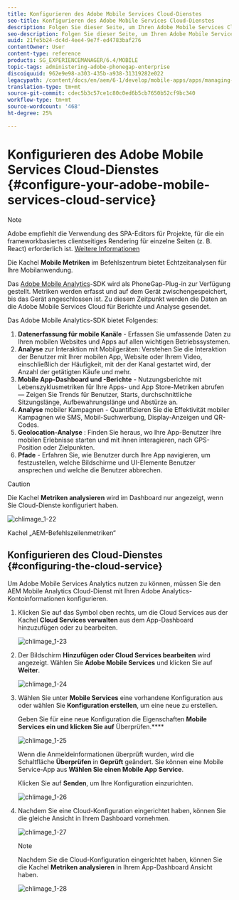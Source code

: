 ```yaml
---
title: Konfigurieren des Adobe Mobile Services Cloud-Dienstes
seo-title: Konfigurieren des Adobe Mobile Services Cloud-Dienstes
description: Folgen Sie dieser Seite, um Ihren Adobe Mobile Services Cloud Service zu konfigurieren.
seo-description: Folgen Sie dieser Seite, um Ihren Adobe Mobile Services Cloud Service zu konfigurieren.
uuid: 21fe5b24-dc4d-4ee4-9e7f-ed4783baf276
contentOwner: User
content-type: reference
products: SG_EXPERIENCEMANAGER/6.4/MOBILE
topic-tags: administering-adobe-phonegap-enterprise
discoiquuid: 962e9e98-a303-435b-a938-31319282e022
legacypath: /content/docs/en/aem/6-1/develop/mobile-apps/apps/managing-aem-mobile-apps/configure-your-adobe-phonegap-build-cloud-service1
translation-type: tm+mt
source-git-commit: cdec5b3c57ce1c80c0ed6b5cb7650b52cf9bc340
workflow-type: tm+mt
source-wordcount: '468'
ht-degree: 25%

---
```



# Konfigurieren des Adobe Mobile Services Cloud-Dienstes {#configure-your-adobe-mobile-services-cloud-service}

>[!NOTE]
>
>Adobe empfiehlt die Verwendung des SPA-Editors für Projekte, für die ein frameworkbasiertes clientseitiges Rendering für einzelne Seiten (z. B. React) erforderlich ist. [Weitere Informationen](/help/sites-developing/spa-overview.md)

Die Kachel **Mobile Metriken** im Befehlszentrum bietet Echtzeitanalysen für Ihre Mobilanwendung.

Das [Adobe Mobile Analytics](https://www.adobe.com/ca/solutions/digital-analytics/mobile-web-apps-analytics.html)-SDK wird als PhoneGap-Plug-in zur Verfügung gestellt. Metriken werden erfasst und auf dem Gerät zwischengespeichert, bis das Gerät angeschlossen ist. Zu diesem Zeitpunkt werden die Daten an die Adobe Mobile Services Cloud für Berichte und Analyse gesendet.

Das Adobe Mobile Analytics-SDK bietet Folgendes:

1. **Datenerfassung für mobile Kanäle** - Erfassen Sie umfassende Daten zu Ihren mobilen Websites und Apps auf allen wichtigen Betriebssystemen.
1. **Analyse**  zur Interaktion mit Mobilgeräten: Verstehen Sie die Interaktion der Benutzer mit Ihrer mobilen App, Website oder Ihrem Video, einschließlich der Häufigkeit, mit der der Kanal gestartet wird, der Anzahl der getätigten Käufe und mehr.
1. **Mobile App-Dashboard und -Berichte**  - Nutzungsberichte mit Lebenszyklusmetriken für Ihre Apps- und App Store-Metriken abrufen — Zeigen Sie Trends für Benutzer, Starts, durchschnittliche Sitzungslänge, Aufbewahrungslänge und Abstürze an.
1. **Analyse**  mobiler Kampagnen - Quantifizieren Sie die Effektivität mobiler Kampagnen wie SMS, Mobil-Suchwerbung, Display-Anzeigen und QR-Codes.
1. **Geolocation-Analyse** : Finden Sie heraus, wo Ihre App-Benutzer Ihre mobilen Erlebnisse starten und mit ihnen interagieren, nach GPS-Position oder Zielpunkten.
1. **Pfade**  - Erfahren Sie, wie Benutzer durch Ihre App navigieren, um festzustellen, welche Bildschirme und UI-Elemente Benutzer ansprechen und welche die Benutzer abbrechen.

>[!CAUTION]
>
>Die Kachel **Metriken analysieren** wird im Dashboard nur angezeigt, wenn Sie Cloud-Dienste konfiguriert haben.

![chlimage_1-22](assets/chlimage_1-22.png)

Kachel „AEM-Befehlszeilenmetriken“

## Konfigurieren des Cloud-Dienstes {#configuring-the-cloud-service}

Um Adobe Mobile Services Analytics nutzen zu können, müssen Sie den AEM Mobile Analytics Cloud-Dienst mit Ihren Adobe Analytics-Kontoinformationen konfigurieren.

1. Klicken Sie auf das Symbol oben rechts, um die Cloud Services aus der Kachel **Cloud Services verwalten** aus dem App-Dashboard hinzuzufügen oder zu bearbeiten.

   ![chlimage_1-23](assets/chlimage_1-23.png)

1. Der Bildschirm **Hinzufügen oder Cloud Services bearbeiten** wird angezeigt. Wählen Sie **Adobe Mobile Services** und klicken Sie auf **Weiter**.

   ![chlimage_1-24](assets/chlimage_1-24.png)

1. Wählen Sie unter **Mobile Services** eine vorhandene Konfiguration aus oder wählen Sie **Konfiguration erstellen**, um eine neue zu erstellen.

   Geben Sie für eine neue Konfiguration die Eigenschaften **Mobile Services ein und klicken Sie auf** Überprüfen.****

   ![chlimage_1-25](assets/chlimage_1-25.png)

   Wenn die Anmeldeinformationen überprüft wurden, wird die Schaltfläche **Überprüfen** in **Geprüft** geändert. Sie können eine Mobile Service-App aus **Wählen Sie einen Mobile App Service**.

   Klicken Sie auf **Senden**, um Ihre Konfiguration einzurichten.

   ![chlimage_1-26](assets/chlimage_1-26.png)

1. Nachdem Sie eine Cloud-Konfiguration eingerichtet haben, können Sie die gleiche Ansicht in Ihrem Dashboard vornehmen.

   ![chlimage_1-27](assets/chlimage_1-27.png)

   >[!NOTE]
   >
   >Nachdem Sie die Cloud-Konfiguration eingerichtet haben, können Sie die Kachel **Metriken analysieren** in Ihrem App-Dashboard Ansicht haben.

   ![chlimage_1-28](assets/chlimage_1-28.png)

